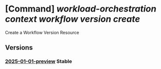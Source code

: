 # [Command] _workload-orchestration context workflow version create_

Create a Workflow Version Resource

## Versions

### [2025-01-01-preview](/Resources/mgmt-plane/L3N1YnNjcmlwdGlvbnMve30vcmVzb3VyY2Vncm91cHMve30vcHJvdmlkZXJzL21pY3Jvc29mdC5lZGdlL2NvbnRleHRzL3t9L3dvcmtmbG93cy97fS92ZXJzaW9ucy97fQ==/2025-01-01-preview.xml) **Stable**

<!-- mgmt-plane /subscriptions/{}/resourcegroups/{}/providers/microsoft.edge/contexts/{}/workflows/{}/versions/{} 2025-01-01-preview -->
